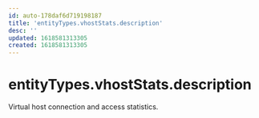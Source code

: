 ```yaml
---
id: auto-178daf6d719198187
title: 'entityTypes.vhostStats.description'
desc: ''
updated: 1618581313305
created: 1618581313305
---
```

# entityTypes.vhostStats.description

Virtual host connection and access statistics.